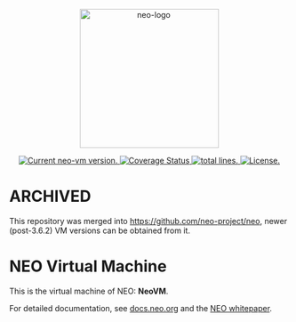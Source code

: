 <p align="center">
<a href="https://neo.org/">
      <img
      src="https://neo3.azureedge.net/images/logo%20files-dark.svg"
      width="250px" alt="neo-logo">
  </a>
</p>


<p align="center">
  <a href="https://github.com/neo-project/neo-vm/releases">
    <img src="https://badge.fury.io/gh/neo-project%2Fneo-vm.svg" alt="Current neo-vm version.">
  </a>
  <a href='https://coveralls.io/github/neo-project/neo-vm'>
    <img src='https://coveralls.io/repos/github/neo-project/neo-vm/badge.svg' alt='Coverage Status' />
  </a>
  <a href="https://github.com/neo-project/neo-vm">
    <img src="https://tokei.rs/b1/github/neo-project/neo-vm?category=lines" alt="total lines.">
  </a>
  <a href="https://github.com/neo-project/neo-vm/blob/master/LICENSE">
    <img src="https://img.shields.io/badge/license-MIT-blue.svg" alt="License.">
  </a>	
</p>

# ARCHIVED

This repository was merged into https://github.com/neo-project/neo, newer (post-3.6.2) VM versions can be obtained from it.

# NEO Virtual Machine

This is the virtual machine of NEO: **NeoVM**.

For detailed documentation, see [docs.neo.org](https://docs.neo.org/docs/en-us/index.html) and the [NEO whitepaper](https://docs.neo.org/docs/en-us/basic/whitepaper.html).
